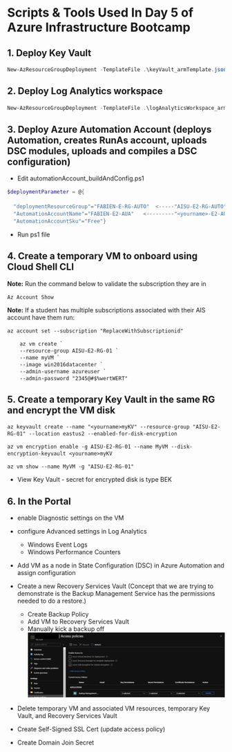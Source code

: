 # **Scripts & Tools Used In Day 5 of Azure Infrastructure Bootcamp**

## **1. Deploy Key Vault**

```powershell
New-AzResourceGroupDeployment -TemplateFile .\keyVault_armTemplate.json -ResourceGroupName "AISU-E2-RG-AKV" -Name "<yourname>-E2-AKV-01" -keyVaultName "<yourname>-E2-AKV-01"
```

## **2. Deploy Log Analytics workspace**

```powershell
New-AzResourceGroupDeployment -TemplateFile .\logAnalyticsWorkspace_armTemplate.json -workspaceName "<yourname>-E-LOGWS1" -TemplateParameterFile .\parameters\FABIEN-E-LOGWS1.json -ResourceGroupName "AISU-E-RG-LOG"
```

## **3. Deploy Azure Automation Account (deploys Automation, creates RunAs account, uploads DSC modules, uploads and compiles a DSC configuration)**

* Edit automationAccount_buildAndConfig.ps1

```powershell
$deploymentParameter = @{

  "deploymentResourceGroup"="FABIEN-E-RG-AUTO"  <-----"AISU-E2-RG-AUTO"
  "AutomationAccountName"="FABIEN-E2-AUA"   <---------"<yourname>-E2-AUA"
  "AutomationAccountSku"="Free"}
```

* Run ps1 file

## **4. Create a temporary VM to onboard using Cloud Shell CLI**

**Note:** Run the command below to validate the subscription they are in

```azurecli
Az Account Show
```

**Note:** If a student has multiple subscriptions associated with their AIS account have them run:

```azurecli
az account set --subscription "ReplaceWithSubscriptionid"
```

```azuercli
    az vm create `
    --resource-group AISU-E2-RG-01 `
    --name myVM `
    --image win2016datacenter `
    --admin-username azureuser `
    --admin-password "2345@#$%wertWERT"
```

## **5.  Create a temporary Key Vault in the same RG and encrypt the VM disk**

```azurecli
az keyvault create --name "<yourname>myKV" --resource-group "AISU-E2-RG-01" --location eastus2 --enabled-for-disk-encryption
```

```azurecli
az vm encryption enable -g AISU-E2-RG-01 --name MyVM --disk-encryption-keyvault <yourname>myKV
```

```azurecli
az vm show --name MyVM -g "AISU-E2-RG-01"
```

* View Key Vault - secret for encrypted disk is type BEK

## **6. In the Portal**

* enable Diagnostic settings on the VM

* configure Advanced settings in Log Analytics
  * Windows Event Logs
  * Windows Performance Counters

* Add VM as a node in State Configuration (DSC) in Azure Automation and assign configuration

* Create a new Recovery Services Vault (Concept that we are trying to demonstrate is the Backup Management Service has the permissions needed to do a restore.)
  * Create Backup Policy
  * Add VM to Recovery Services Vault
  * Manually kick a backup off <BR>
![KV_BMS_Perms](KV_BMS_Permissions.PNG)  

* Delete temporary VM and associated VM resources, temporary Key Vault, and Recovery Services Vault

* Create Self-Signed SSL Cert (update access policy)
* Create Domain Join Secret
